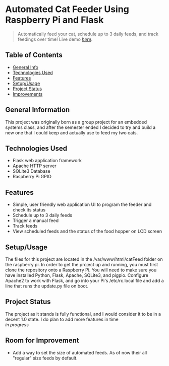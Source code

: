 # Automated Cat Feeder Using Raspberry Pi and Flask
> Automatically feed your cat, schedule up to 3 daily feeds, and track feedings over time!
> Live demo [_here_](https://www.sammichelsen.tech).

## Table of Contents
* [General Info](#general-information)
* [Technologies Used](#technologies-used)
* [Features](#features)
* [Setup/Usage](#setup)
* [Project Status](#project-status)
* [Improvements](#room-for-improvement)


## General Information
This project was originally born as a group project for an embedded systems class, and after the semester ended I decided to try and build a new one that I could keep and actually use to feed my two cats. 


## Technologies Used
- Flask web application framework
- Apache HTTP server
- SQLite3 Database
- Raspberry Pi GPIO


## Features
- Simple, user friendly web application UI to program the feeder and check its status
- Schedule up to 3 daily feeds
- Trigger a manual feed
- Track feeds 
- View scheduled feeds and the status of the food hopper on LCD screen


## Setup/Usage
The files for this project are located in the /var/www/html/catFeed folder on the raspberry pi.
In order to get the project up and running, you must first clone the repository onto a Raspberry Pi. You will need to make sure 
you have installed Python, Flask, Apache, SQLite3, and pigpio. Configure Apache2 to work with Flask, and go into your Pi's /etc/rc.local file
and add a line that runs the update.py file on boot.


## Project Status
The project as it stands is fully functional, and I would consider it to be in a decent 1.0 state. I do plan to add more features in time
<br />_in progress_



## Room for Improvement
- Add a way to set the size of automated feeds. As of now their all "regular" size feeds by default.